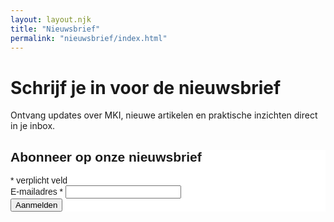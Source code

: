 ```yaml
---
layout: layout.njk
title: "Nieuwsbrief"
permalink: "nieuwsbrief/index.html"
---
```


<h1>Schrijf je in voor de nieuwsbrief</h1>
<p>Ontvang updates over MKI, nieuwe artikelen en praktische inzichten direct in je inbox.</p>

<div id="mc_embed_shell">
  <link href="//cdn-images.mailchimp.com/embedcode/classic-061523.css" rel="stylesheet" type="text/css">
  <style type="text/css">
    #mc_embed_signup {
      background:#fff;
      clear:left;
      font:14px Helvetica,Arial,sans-serif;
      width: 100%;
      max-width: 600px;
    }
  </style>
  <div id="mc_embed_signup">
    <form action="https://mkiexpertisecentrum.us3.list-manage.com/subscribe/post?u=19f86c8a84f3def242207639f&amp;id=eee481ddea&amp;f_id=00dc7fe2f0"
          method="post" id="mc-embedded-subscribe-form" name="mc-embedded-subscribe-form" class="validate" target="_blank">
      <div id="mc_embed_signup_scroll">
        <h2>Abonneer op onze nieuwsbrief</h2>
        <div class="indicates-required"><span class="asterisk">*</span> verplicht veld</div>
        <div class="mc-field-group">
          <label for="mce-EMAIL">E-mailadres <span class="asterisk">*</span></label>
          <input type="email" name="EMAIL" class="required email" id="mce-EMAIL" required>
        </div>
        <div id="mce-responses" class="clear foot">
          <div class="response" id="mce-error-response" style="display:none"></div>
          <div class="response" id="mce-success-response" style="display:none"></div>
        </div>
        <div style="position: absolute; left: -5000px;" aria-hidden="true">
          <input type="text" name="b_19f86c8a84f3def242207639f_eee481ddea" tabindex="-1" value="">
        </div>
        <div class="optionalParent">
          <div class="clear foot">
            <input type="submit" name="subscribe" id="mc-embedded-subscribe" class="button" value="Aanmelden">
          </div>
        </div>
      </div>
    </form>
  </div>
  <script type="text/javascript" src="//s3.amazonaws.com/downloads.mailchimp.com/js/mc-validate.js"></script>
</div>
